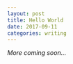 ```yaml
---
layout: post
title: Hello World
date: 2017-09-11
categories: writing
---
```


_More coming soon..._
